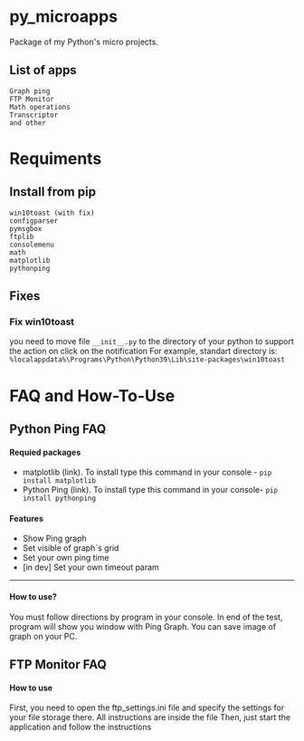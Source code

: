 # py_microapps
Package of my Python's micro projects.
## List of apps
```
Graph ping
FTP Monitor
Math operations
Transcriptor
and other
```
# Requiments 
## Install from pip
```
win10toast (with fix)
configparser
pymsgbox
ftplib
consolemenu
math
matplotlib
pythonping
```
## Fixes
### Fix win10toast
you need to move file `__init__.py` to the directory of your python to support the action on click on the notification
For example, standart directory is: `%localappdata%\Programs\Python\Python39\Lib\site-packages\win10toast`

# FAQ and How-To-Use
## Python Ping FAQ
#### Requied packages
- matplotlib (link). To install type this command in your console - `pip install matplotlib`
- Python Ping (link). To install type this command in your console- `pip install pythonping`
#### Features
- Show Ping graph
- Set visible of graph`s grid
- Set your own ping time
- [in dev] Set your own timeout param
____
#### How to use?
You must follow directions by program in your console. In end of the test, program will show you window with Ping Graph. You can save image of graph on your PC.
## FTP Monitor FAQ
#### How to use
First, you need to open the ftp_settings.ini file and specify the settings for your file storage there. All instructions are inside the file
Then, just start the application and follow the instructions

